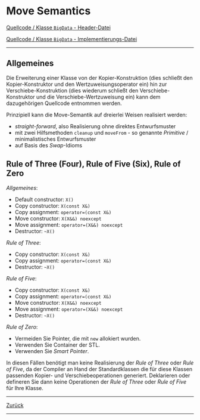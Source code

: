 # Move Semantics

[Quellcode / Klasse `BigData` - Header-Datei](MoveSemantics.h)

[Quellcode / Klasse `BigData` - Implementierungs-Datei](MoveSemantics.cpp)

---

## Allgemeines

Die Erweiterung einer Klasse von der Kopier-Konstruktion (dies schließt den Kopier-Konstruktor und
den Wertzuweisungsoperator ein) hin zur Verschiebe-Konstruktion (dies wiederum 
schließt den Verschiebe-Konstruktor und
die Verschiebe-Wertzuweisung ein) kann dem dazugehörigen Quellcode entnommen werden.

Prinzipiell kann die Move-Semantik auf dreierlei Weisen realisiert werden:

  * *straight*-*forward*, also Realisierung ohne direktes Entwurfsmuster
  * mit zwei Hilfsmethoden `cleanup` und `moveFrom` - so genannte *Primitive* / minimalistisches Entwurfsmuster
  * auf Basis des *Swap*-Idioms

## Rule of Three (Four), Rule of Five (Six), Rule of Zero

*Allgemeines*:

  * Default constructor: `X()`
  * Copy constructor: `X(const X&)`
  * Copy assignment: `operator=(const X&)`
  * Move constructor: `X(X&&) noexcept`
  * Move assignment: `operator=(X&&) noexcept`
  * Destructor: `~X()`

*Rule of Three*:

  * Copy constructor: `X(const X&)`
  * Copy assignment: `operator=(const X&)`
  * Destructor: `~X()`

*Rule of Five*:

  * Copy constructor: `X(const X&)`
  * Copy assignment: `operator=(const X&)`
  * Move constructor: `X(X&&) noexcept`
  * Move assignment: `operator=(X&&) noexcept`
  * Destructor: `~X()`

*Rule of Zero*:

  * Vermeiden Sie Pointer, die mit `new` allokiert wurden.
  * Verwenden Sie Container der STL.
  * Verwenden Sie *Smart Pointer*.

In diesen Fällen benötigt man keine Realisierung der *Rule of Three* oder *Rule of Five*,
da der Compiler an Hand der Standardklassen die für diese Klassen passenden Kopier- und Verschiebeoperationen
generiert. Deklarieren oder defineren Sie dann keine Operationen der *Rule of Three* oder *Rule of Five* für Ihre Klasse.

---

[Zurück](../../Readme.md)

---
